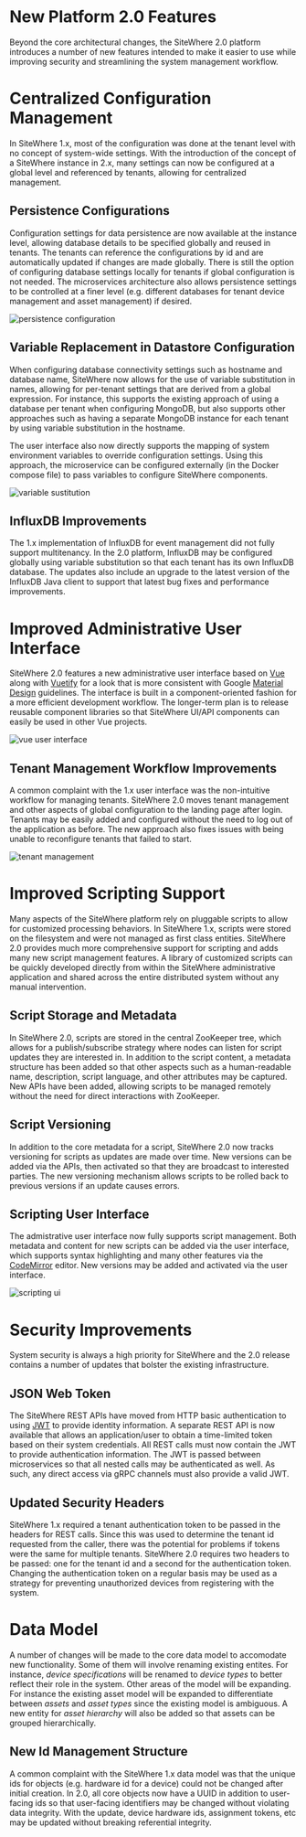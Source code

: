 # New Platform 2.0 Features

Beyond the core architectural changes, the SiteWhere 2.0 platform introduces
a number of new features intended to make it easier to use while improving
security and streamlining the system management workflow.

Centralized Configuration Management
====================================
In SiteWhere 1.x, most of the configuration was done at the tenant level with
no concept of system-wide settings. With the introduction of the concept of
a SiteWhere instance in 2.x, many settings can now be configured at a global
level and referenced by tenants, allowing for centralized management.

Persistence Configurations
--------------------------
Configuration settings for data persistence are now available at the instance level,
allowing database details to be specified globally and reused in tenants. The 
tenants can reference the configurations by id and are automatically updated
if changes are made globally. There is still the option of configuring database
settings locally for tenants if global configuration is not needed. The
microservices architecture also allows persistence settings to be controlled 
at a finer level (e.g. different databases for tenant device management and
asset management) if desired.

![persistence configuration](./persistence-configurations.png "Persistence Configuration")

Variable Replacement in Datastore Configuration
-----------------------------------------------
When configuring database connectivity settings such as hostname and database
name, SiteWhere now allows for the use of variable substitution in names, 
allowing for per-tenant settings that are derived from a global expression.
For instance, this supports the existing approach of using a database per
tenant when configuring MongoDB, but also supports other approaches such as
having a separate MongoDB instance for each tenant by using variable substitution
in the hostname.

The user interface also now directly supports the mapping of system environment
variables to override configuration settings. Using this approach, the microservice
can be configured externally (in the Docker compose file) to pass variables to
configure SiteWhere components.

![variable sustitution](./db-variable-substitution.png "Variable Sustitution")

InfluxDB Improvements
---------------------
The 1.x implementation of InfluxDB for event management did not fully support
multitenancy. In the 2.0 platform, InfluxDB may be configured globally using
variable substitution so that each tenant has its own InfluxDB database. The
updates also include an upgrade to the latest version of the InfluxDB Java
client to support that latest bug fixes and performance improvements.

Improved Administrative User Interface
======================================
SiteWhere 2.0 features a new administrative user interface based on
[Vue](https://vuejs.org/) along with [Vuetify](https://vuetifyjs.com/) 
for a look that is more consistent with Google [Material Design](https://material.io/)
guidelines. The interface is built in a component-oriented fashion for a
more efficient development workflow. The longer-term plan is to release 
reusable component libraries so that SiteWhere UI/API components can easily
be used in other Vue projects.

![vue user interface](./vue-user-interface.png "Admin User Interface")

Tenant Management Workflow Improvements
---------------------------------------
A common complaint with the 1.x user interface was the non-intuitive workflow
for managing tenants. SiteWhere 2.0 moves tenant management and other aspects 
of global configuration to the landing page after login. Tenants may be easily
added and configured without the need to log out of the application as before.
The new approach also fixes issues with being unable to reconfigure tenants that
failed to start.

![tenant management](./tenant-management.png "Tenant Management")

Improved Scripting Support
==========================
Many aspects of the SiteWhere platform rely on pluggable scripts
to allow for customized processing behaviors. In SiteWhere 1.x, 
scripts were stored on the filesystem and were not managed as first
class entities. SiteWhere 2.0 provides much more comprehensive
support for scripting and adds many new script management features.
A library of customized scripts can be quickly developed directly
from within the SiteWhere administrative application and shared
across the entire distributed system without any manual intervention.

Script Storage and Metadata
---------------------------
In SiteWhere 2.0, scripts are stored in the central ZooKeeper tree,
which allows for a publish/subscribe strategy where nodes can listen
for script updates they are interested in. In addition to the script 
content, a metadata structure has been added so that other aspects 
such as a human-readable name, description, script language, and 
other attributes may be captured. New APIs have been added, allowing
scripts to be managed remotely without the need for direct interactions
with ZooKeeper.

Script Versioning
-----------------
In addition to the core metadata for a script, SiteWhere 2.0 now tracks
versioning for scripts as updates are made over time. New versions can
be added via the APIs, then activated so that they are broadcast to 
interested parties. The new versioning mechanism allows scripts to be
rolled back to previous versions if an update causes errors.

Scripting User Interface
------------------------
The admistrative user interface now fully supports script management.
Both metadata and content for new scripts can be added via the user
interface, which supports syntax highlighting and many other features
via the [CodeMirror](https://codemirror.net/) editor. New versions
may be added and activated via the user interface.

![scripting ui](./scripting-ui.png "Scripting User Interface")

Security Improvements
=====================
System security is always a high priority for SiteWhere and the
2.0 release contains a number of updates that bolster the
existing infrastructure.

JSON Web Token
--------------
The SiteWhere REST APIs have moved from HTTP basic authentication
to using [JWT](https://jwt.io/introduction/) to provide identity
information. A separate REST API is now available that allows an
application/user to obtain a time-limited token based on their 
system credentials. All REST calls must now contain the JWT to
provide authentication information. The JWT is passed between microservices
so that all nested calls may be authenticated as well. As such, any
direct access via gRPC channels must also provide a valid JWT.

Updated Security Headers
------------------------
SiteWhere 1.x required a tenant authentication token to be passed in 
the headers for REST calls. Since this was used to determine the tenant id
requested from the caller, there was the potential for problems if
tokens were the same for multiple tenants. SiteWhere 2.0 requires two headers
to be passed: one for the tenant id and a second for the authentication token.
Changing the authentication token on a regular basis may be used as a strategy
for preventing unauthorized devices from registering with the system.

Data Model
==========
A number of changes will be made to the core data model to accomodate new
functionality. Some of them will involve renaming existing entites. For instance,
*device specifications* will be renamed to *device types* to better reflect 
their role in the system. Other areas of the model will be expanding. For instance
the existing asset model will be expanded to differentiate between *assets* and 
*asset types* since the existing model is ambiguous. A new entity for *asset hierarchy*
will also be added so that assets can be grouped hierarchically.

New Id Management Structure
---------------------------
A common complaint with the SiteWhere 1.x data model was that the unique ids for
objects (e.g. hardware id for a device) could not be changed after initial creation.
In 2.0, all core objects now have a UUID in addition to user-facing ids so that 
user-facing identifiers may be changed without violating data integrity. With the
update, device hardware ids, assignment tokens, etc may be updated without breaking
referential integrity.

